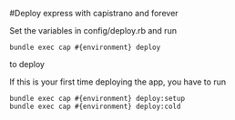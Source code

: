 #Deploy express with capistrano and forever

Set the variables in config/deploy.rb and run

    bundle exec cap #{environment} deploy

to deploy

If this is your first time deploying the app, you have to run

    bundle exec cap #{environment} deploy:setup
    bundle exec cap #{environment} deploy:cold
    
